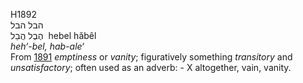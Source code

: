 <body>
  <p>H1892<br>  הבל    הבל  <br> הֶבֶל  הֲבֵל  ‎  hebel  hăbêl  <br><i>heh‘-bel,</i> <i>hab-ale‘ </i><br>From <a href="h1891.htm">1891</a>  <i>emptiness</i> or <i>vanity</i>; figuratively something <i>transitory</i> and <i>unsatisfactory</i>; often used as an adverb: -  X altogether, vain, vanity.<br></p>
 </body>